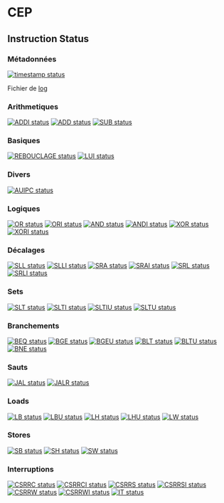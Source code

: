 # CEP

## Instruction Status

### Métadonnées

[![timestamp status](https://CEP_Deploy.pages.ensimag.fr/CEP_Projet_G1_2021_2022/Eval/errazkim_sekkala_eval//timestamp.svg)](https://CEP_Deploy.pages.ensimag.fr/CEP_Projet_G1_2021_2022/Eval/errazkim_sekkala_eval//timestamp.svg)

Fichier de [log](https://CEP_Deploy.pages.ensimag.fr/CEP_Projet_G1_2021_2022/Eval/errazkim_sekkala_eval//log.txt)
### Arithmetiques

[![ADDI status](https://CEP_Deploy.pages.ensimag.fr/CEP_Projet_G1_2021_2022/Eval/errazkim_sekkala_eval//ADDI.svg)](https://CEP_Deploy.pages.ensimag.fr/CEP_Projet_G1_2021_2022/Eval/errazkim_sekkala_eval//ADDI.svg)
[![ADD status](https://CEP_Deploy.pages.ensimag.fr/CEP_Projet_G1_2021_2022/Eval/errazkim_sekkala_eval//ADD.svg)](https://CEP_Deploy.pages.ensimag.fr/CEP_Projet_G1_2021_2022/Eval/errazkim_sekkala_eval//ADD.svg)
[![SUB status](https://CEP_Deploy.pages.ensimag.fr/CEP_Projet_G1_2021_2022/Eval/errazkim_sekkala_eval//SUB.svg)](https://CEP_Deploy.pages.ensimag.fr/CEP_Projet_G1_2021_2022/Eval/errazkim_sekkala_eval//SUB.svg)
### Basiques

[![REBOUCLAGE status](https://CEP_Deploy.pages.ensimag.fr/CEP_Projet_G1_2021_2022/Eval/errazkim_sekkala_eval//REBOUCLAGE.svg)](https://CEP_Deploy.pages.ensimag.fr/CEP_Projet_G1_2021_2022/Eval/errazkim_sekkala_eval//REBOUCLAGE.svg)
[![LUI status](https://CEP_Deploy.pages.ensimag.fr/CEP_Projet_G1_2021_2022/Eval/errazkim_sekkala_eval//LUI.svg)](https://CEP_Deploy.pages.ensimag.fr/CEP_Projet_G1_2021_2022/Eval/errazkim_sekkala_eval//LUI.svg)
### Divers

[![AUIPC status](https://CEP_Deploy.pages.ensimag.fr/CEP_Projet_G1_2021_2022/Eval/errazkim_sekkala_eval//AUIPC.svg)](https://CEP_Deploy.pages.ensimag.fr/CEP_Projet_G1_2021_2022/Eval/errazkim_sekkala_eval//AUIPC.svg)
### Logiques

[![OR status](https://CEP_Deploy.pages.ensimag.fr/CEP_Projet_G1_2021_2022/Eval/errazkim_sekkala_eval//OR.svg)](https://CEP_Deploy.pages.ensimag.fr/CEP_Projet_G1_2021_2022/Eval/errazkim_sekkala_eval//OR.svg)
[![ORI status](https://CEP_Deploy.pages.ensimag.fr/CEP_Projet_G1_2021_2022/Eval/errazkim_sekkala_eval//ORI.svg)](https://CEP_Deploy.pages.ensimag.fr/CEP_Projet_G1_2021_2022/Eval/errazkim_sekkala_eval//ORI.svg)
[![AND status](https://CEP_Deploy.pages.ensimag.fr/CEP_Projet_G1_2021_2022/Eval/errazkim_sekkala_eval//AND.svg)](https://CEP_Deploy.pages.ensimag.fr/CEP_Projet_G1_2021_2022/Eval/errazkim_sekkala_eval//AND.svg)
[![ANDI status](https://CEP_Deploy.pages.ensimag.fr/CEP_Projet_G1_2021_2022/Eval/errazkim_sekkala_eval//ANDI.svg)](https://CEP_Deploy.pages.ensimag.fr/CEP_Projet_G1_2021_2022/Eval/errazkim_sekkala_eval//ANDI.svg)
[![XOR status](https://CEP_Deploy.pages.ensimag.fr/CEP_Projet_G1_2021_2022/Eval/errazkim_sekkala_eval//XOR.svg)](https://CEP_Deploy.pages.ensimag.fr/CEP_Projet_G1_2021_2022/Eval/errazkim_sekkala_eval//XOR.svg)
[![XORI status](https://CEP_Deploy.pages.ensimag.fr/CEP_Projet_G1_2021_2022/Eval/errazkim_sekkala_eval//XORI.svg)](https://CEP_Deploy.pages.ensimag.fr/CEP_Projet_G1_2021_2022/Eval/errazkim_sekkala_eval//XORI.svg)
### Décalages

[![SLL status](https://CEP_Deploy.pages.ensimag.fr/CEP_Projet_G1_2021_2022/Eval/errazkim_sekkala_eval//SLL.svg)](https://CEP_Deploy.pages.ensimag.fr/CEP_Projet_G1_2021_2022/Eval/errazkim_sekkala_eval//SLL.svg)
[![SLLI status](https://CEP_Deploy.pages.ensimag.fr/CEP_Projet_G1_2021_2022/Eval/errazkim_sekkala_eval//SLLI.svg)](https://CEP_Deploy.pages.ensimag.fr/CEP_Projet_G1_2021_2022/Eval/errazkim_sekkala_eval//SLLI.svg)
[![SRA status](https://CEP_Deploy.pages.ensimag.fr/CEP_Projet_G1_2021_2022/Eval/errazkim_sekkala_eval//SRA.svg)](https://CEP_Deploy.pages.ensimag.fr/CEP_Projet_G1_2021_2022/Eval/errazkim_sekkala_eval//SRA.svg)
[![SRAI status](https://CEP_Deploy.pages.ensimag.fr/CEP_Projet_G1_2021_2022/Eval/errazkim_sekkala_eval//SRAI.svg)](https://CEP_Deploy.pages.ensimag.fr/CEP_Projet_G1_2021_2022/Eval/errazkim_sekkala_eval//SRAI.svg)
[![SRL status](https://CEP_Deploy.pages.ensimag.fr/CEP_Projet_G1_2021_2022/Eval/errazkim_sekkala_eval//SRL.svg)](https://CEP_Deploy.pages.ensimag.fr/CEP_Projet_G1_2021_2022/Eval/errazkim_sekkala_eval//SRL.svg)
[![SRLI status](https://CEP_Deploy.pages.ensimag.fr/CEP_Projet_G1_2021_2022/Eval/errazkim_sekkala_eval//SRLI.svg)](https://CEP_Deploy.pages.ensimag.fr/CEP_Projet_G1_2021_2022/Eval/errazkim_sekkala_eval//SRLI.svg)
### Sets

[![SLT status](https://CEP_Deploy.pages.ensimag.fr/CEP_Projet_G1_2021_2022/Eval/errazkim_sekkala_eval//SLT.svg)](https://CEP_Deploy.pages.ensimag.fr/CEP_Projet_G1_2021_2022/Eval/errazkim_sekkala_eval//SLT.svg)
[![SLTI status](https://CEP_Deploy.pages.ensimag.fr/CEP_Projet_G1_2021_2022/Eval/errazkim_sekkala_eval//SLTI.svg)](https://CEP_Deploy.pages.ensimag.fr/CEP_Projet_G1_2021_2022/Eval/errazkim_sekkala_eval//SLTI.svg)
[![SLTIU status](https://CEP_Deploy.pages.ensimag.fr/CEP_Projet_G1_2021_2022/Eval/errazkim_sekkala_eval//SLTIU.svg)](https://CEP_Deploy.pages.ensimag.fr/CEP_Projet_G1_2021_2022/Eval/errazkim_sekkala_eval//SLTIU.svg)
[![SLTU status](https://CEP_Deploy.pages.ensimag.fr/CEP_Projet_G1_2021_2022/Eval/errazkim_sekkala_eval//SLTU.svg)](https://CEP_Deploy.pages.ensimag.fr/CEP_Projet_G1_2021_2022/Eval/errazkim_sekkala_eval//SLTU.svg)
### Branchements

[![BEQ status](https://CEP_Deploy.pages.ensimag.fr/CEP_Projet_G1_2021_2022/Eval/errazkim_sekkala_eval//BEQ.svg)](https://CEP_Deploy.pages.ensimag.fr/CEP_Projet_G1_2021_2022/Eval/errazkim_sekkala_eval//BEQ.svg)
[![BGE status](https://CEP_Deploy.pages.ensimag.fr/CEP_Projet_G1_2021_2022/Eval/errazkim_sekkala_eval//BGE.svg)](https://CEP_Deploy.pages.ensimag.fr/CEP_Projet_G1_2021_2022/Eval/errazkim_sekkala_eval//BGE.svg)
[![BGEU status](https://CEP_Deploy.pages.ensimag.fr/CEP_Projet_G1_2021_2022/Eval/errazkim_sekkala_eval//BGEU.svg)](https://CEP_Deploy.pages.ensimag.fr/CEP_Projet_G1_2021_2022/Eval/errazkim_sekkala_eval//BGEU.svg)
[![BLT status](https://CEP_Deploy.pages.ensimag.fr/CEP_Projet_G1_2021_2022/Eval/errazkim_sekkala_eval//BLT.svg)](https://CEP_Deploy.pages.ensimag.fr/CEP_Projet_G1_2021_2022/Eval/errazkim_sekkala_eval//BLT.svg)
[![BLTU status](https://CEP_Deploy.pages.ensimag.fr/CEP_Projet_G1_2021_2022/Eval/errazkim_sekkala_eval//BLTU.svg)](https://CEP_Deploy.pages.ensimag.fr/CEP_Projet_G1_2021_2022/Eval/errazkim_sekkala_eval//BLTU.svg)
[![BNE status](https://CEP_Deploy.pages.ensimag.fr/CEP_Projet_G1_2021_2022/Eval/errazkim_sekkala_eval//BNE.svg)](https://CEP_Deploy.pages.ensimag.fr/CEP_Projet_G1_2021_2022/Eval/errazkim_sekkala_eval//BNE.svg)
### Sauts

[![JAL status](https://CEP_Deploy.pages.ensimag.fr/CEP_Projet_G1_2021_2022/Eval/errazkim_sekkala_eval//JAL.svg)](https://CEP_Deploy.pages.ensimag.fr/CEP_Projet_G1_2021_2022/Eval/errazkim_sekkala_eval//JAL.svg)
[![JALR status](https://CEP_Deploy.pages.ensimag.fr/CEP_Projet_G1_2021_2022/Eval/errazkim_sekkala_eval//JALR.svg)](https://CEP_Deploy.pages.ensimag.fr/CEP_Projet_G1_2021_2022/Eval/errazkim_sekkala_eval//JALR.svg)
### Loads

[![LB status](https://CEP_Deploy.pages.ensimag.fr/CEP_Projet_G1_2021_2022/Eval/errazkim_sekkala_eval//LB.svg)](https://CEP_Deploy.pages.ensimag.fr/CEP_Projet_G1_2021_2022/Eval/errazkim_sekkala_eval//LB.svg)
[![LBU status](https://CEP_Deploy.pages.ensimag.fr/CEP_Projet_G1_2021_2022/Eval/errazkim_sekkala_eval//LBU.svg)](https://CEP_Deploy.pages.ensimag.fr/CEP_Projet_G1_2021_2022/Eval/errazkim_sekkala_eval//LBU.svg)
[![LH status](https://CEP_Deploy.pages.ensimag.fr/CEP_Projet_G1_2021_2022/Eval/errazkim_sekkala_eval//LH.svg)](https://CEP_Deploy.pages.ensimag.fr/CEP_Projet_G1_2021_2022/Eval/errazkim_sekkala_eval//LH.svg)
[![LHU status](https://CEP_Deploy.pages.ensimag.fr/CEP_Projet_G1_2021_2022/Eval/errazkim_sekkala_eval//LHU.svg)](https://CEP_Deploy.pages.ensimag.fr/CEP_Projet_G1_2021_2022/Eval/errazkim_sekkala_eval//LHU.svg)
[![LW status](https://CEP_Deploy.pages.ensimag.fr/CEP_Projet_G1_2021_2022/Eval/errazkim_sekkala_eval//LW.svg)](https://CEP_Deploy.pages.ensimag.fr/CEP_Projet_G1_2021_2022/Eval/errazkim_sekkala_eval//LW.svg)
### Stores

[![SB status](https://CEP_Deploy.pages.ensimag.fr/CEP_Projet_G1_2021_2022/Eval/errazkim_sekkala_eval//SB.svg)](https://CEP_Deploy.pages.ensimag.fr/CEP_Projet_G1_2021_2022/Eval/errazkim_sekkala_eval//SB.svg)
[![SH status](https://CEP_Deploy.pages.ensimag.fr/CEP_Projet_G1_2021_2022/Eval/errazkim_sekkala_eval//SH.svg)](https://CEP_Deploy.pages.ensimag.fr/CEP_Projet_G1_2021_2022/Eval/errazkim_sekkala_eval//SH.svg)
[![SW status](https://CEP_Deploy.pages.ensimag.fr/CEP_Projet_G1_2021_2022/Eval/errazkim_sekkala_eval//SW.svg)](https://CEP_Deploy.pages.ensimag.fr/CEP_Projet_G1_2021_2022/Eval/errazkim_sekkala_eval//SW.svg)
### Interruptions

[![CSRRC status](https://CEP_Deploy.pages.ensimag.fr/CEP_Projet_G1_2021_2022/Eval/errazkim_sekkala_eval//CSRRC.svg)](https://CEP_Deploy.pages.ensimag.fr/CEP_Projet_G1_2021_2022/Eval/errazkim_sekkala_eval//CSRRC.svg)
[![CSRRCI status](https://CEP_Deploy.pages.ensimag.fr/CEP_Projet_G1_2021_2022/Eval/errazkim_sekkala_eval//CSRRCI.svg)](https://CEP_Deploy.pages.ensimag.fr/CEP_Projet_G1_2021_2022/Eval/errazkim_sekkala_eval//CSRRCI.svg)
[![CSRRS status](https://CEP_Deploy.pages.ensimag.fr/CEP_Projet_G1_2021_2022/Eval/errazkim_sekkala_eval//CSRRS.svg)](https://CEP_Deploy.pages.ensimag.fr/CEP_Projet_G1_2021_2022/Eval/errazkim_sekkala_eval//CSRRS.svg)
[![CSRRSI status](https://CEP_Deploy.pages.ensimag.fr/CEP_Projet_G1_2021_2022/Eval/errazkim_sekkala_eval//CSRRSI.svg)](https://CEP_Deploy.pages.ensimag.fr/CEP_Projet_G1_2021_2022/Eval/errazkim_sekkala_eval//CSRRSI.svg)
[![CSRRW status](https://CEP_Deploy.pages.ensimag.fr/CEP_Projet_G1_2021_2022/Eval/errazkim_sekkala_eval//CSRRW.svg)](https://CEP_Deploy.pages.ensimag.fr/CEP_Projet_G1_2021_2022/Eval/errazkim_sekkala_eval//CSRRW.svg)
[![CSRRWI status](https://CEP_Deploy.pages.ensimag.fr/CEP_Projet_G1_2021_2022/Eval/errazkim_sekkala_eval//CSRRWI.svg)](https://CEP_Deploy.pages.ensimag.fr/CEP_Projet_G1_2021_2022/Eval/errazkim_sekkala_eval//CSRRWI.svg)
[![IT status](https://CEP_Deploy.pages.ensimag.fr/CEP_Projet_G1_2021_2022/Eval/errazkim_sekkala_eval//IT.svg)](https://CEP_Deploy.pages.ensimag.fr/CEP_Projet_G1_2021_2022/Eval/errazkim_sekkala_eval//IT.svg)
